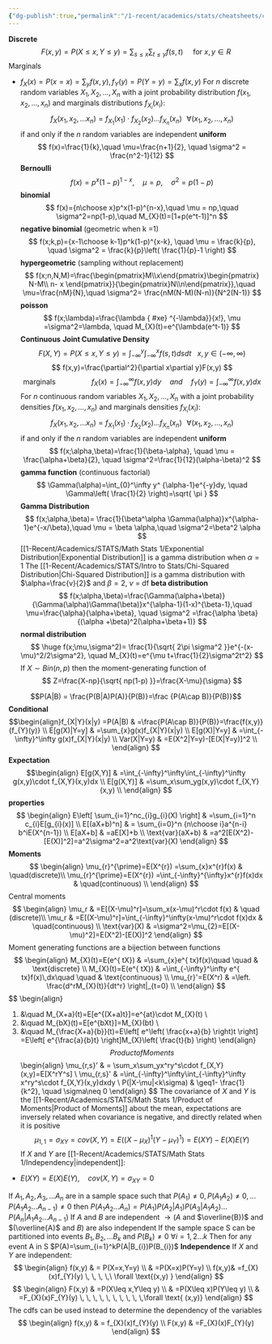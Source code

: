 ```yaml
---
{"dg-publish":true,"permalink":"/1-recent/academics/stats/cheatsheets/cheat-sheet/","created":"2025-07-07T16:19:57.723-04:00","updated":"2025-07-07T17:14:55.033-04:00"}
---
```


**Discrete** 
$$
F(x,y)=P(X\leq x,Y\leq y)=\sum_{s\leq x}\sum_{t\leq y}f(s,t)\ \ \ \ \text{ for }x,y\in R
$$
Marginals
- $f_{X}(x)=P(x=x)=\sum _yf(x,y),f_{Y}(y)=P(Y=y)=\sum_{x}f(x,y)$
For $n$ discrete random variables $X_{1},X_{2},\dots ,X_{n}$ with a joint probability distribution $f(x_{1},x_{2},\dots,x_{n})$ and marginals distributions $f_{X_{i}}(x_{i})$:
$$
f_{X}(x_{1},x_{2},\dots x_{n})=f_{X_{1}}(x_{1})\cdot f_{X_{2}}(x_{2})\dots f_{X_{n}}(x_{n}) \, \, \, \,\forall(x_{1},x_{2},\dots,x_{n})
$$
if and only if the $n$ random variables are independent
**uniform**
$$
f(x)=\frac{1}{k},\quad \mu=\frac{n+1}{2}, \quad \sigma^2 = \frac{n^2-1}{12}
$$
**Bernoulli**
$$
f(x)=p^x(1-p)^{ 1-x}, \quad \mu=p, \quad \sigma^2 = p(1-p) 
$$
**binomial**
$$
f(x)={n\choose x}p^x(1-p)^{n-x},\quad \mu = np,\quad \sigma^2=np(1-p),\quad M_{X}(t)=[1+p(e^t-1)]^n
$$
**negative binomial** (geometric when k =1)
$$
f(x;k,p)={x-1\choose k-1}p^k(1-p)^{x-k}, \quad \mu = \frac{k}{p}, \quad \sigma^2 = \frac{k}{p}\left( \frac{1}{p}-1 \right)
$$
**hypergeometric**  (sampling without replacement)
$$
f(x;n,N,M)=\frac{\begin{pmatrix}M\\x\end{pmatrix}\begin{pmatrix}   N-M\\ n-  x   \end{pmatrix}}{\begin{pmatrix}N\\n\end{pmatrix}},\quad \mu=\frac{nM}{N},\quad \sigma^2= \frac{nM(N-M)(N-n)}{N^2(N-1)}
$$
**poisson**
$$
f(x;\lambda)=\frac{\lambda
{ #xe}
^{-\lambda}}{x!}, \mu =\sigma^2=\lambda, \quad M_{X}(t)=e^{\lambda(e^t-1)}
$$
**Continuous**
**Joint Cumulative Density**
$$
F(X,Y)=P(X\leq x,Y\leq y)=\int_{-\infty}^y\int_{-\infty}^xf(s,t)dsdt\ \ \ x,y \in (-\infty,\infty)
$$
$$
f(x,y)=\frac{\partial^2}{\partial x\partial y}F(x,y)
$$
$$
\text{marginals}\quad \quad \quad \quad \, \,f_X(x)=\int_{-\infty}^\infty f(x,y)dy\quad and\quad f_Y(y)=\int_{-\infty}^\infty f(x,y)dx
$$
For $n$ continuous random variables $X_{1},X_{2},\dots ,X_{n}$ with a joint probability densities $f(x_{1},x_{2},\dots,x_{n})$ and marginals densities $f_{X_{i}}(x_{i})$:
$$
f_{X}(x_{1},x_{2},\dots x_{n})=f_{X_{1}}(x_{1})\cdot f_{X_{2}}(x_{2})\dots f_{X_{n}}(x_{n}) \, \, \, \,\forall(x_{1},x_{2},\dots,x_{n})
$$
if and only if the $n$ random variables are independent
**uniform**
$$
f(x;\alpha,\beta)=\frac{1}{\beta-\alpha}, \quad \mu = \frac{\alpha+\beta}{2}, \quad \sigma^2=\frac{1}{12}(\alpha-\beta)^2
$$
**gamma function** (continuous factorial)
$$
\Gamma(\alpha)=\int_{0}^\infty y^ {\alpha-1}e^{-y}dy, \quad \Gamma\left( \frac{1}{2} \right)=\sqrt{ \pi }
$$
**Gamma Distribution**
$$
f(x;\alpha,\beta)= \frac{1}{\beta^\alpha \Gamma(\alpha)}x^{\alpha-1}e^{-x/\beta},\quad \mu = \beta \alpha,\quad \sigma^2=\beta^2 \alpha 
$$
[[1-Recent/Academics/STATS/Math Stats 1/Exponential Distribution\|Exponential Distribution]] is a gamma distribution when $\alpha=1$
The [[1-Recent/Academics/STATS/Intro to Stats/Chi-Squared Distribution\|Chi-Squared Distribution]] is a gamma distribution with $\alpha=\frac{v}{2}$ and $\beta=2$, $v$ = df
**beta distribution**
$$
f(x;\alpha,\beta)=\frac{\Gamma(\alpha+\beta)}{\Gamma(\alpha)\Gamma(\beta)}x^{\alpha-1}(1-x)^{\beta-1},\quad \mu=\frac{\alpha}{\alpha+\beta}, \quad \sigma^2 =\frac{\alpha \beta}{(\alpha +\beta)^2(\alpha+\beta+1)}
$$
**normal distribution**
$$
\huge f(x;\mu,\sigma^2)= \frac{1}{\sqrt{ 2\pi \sigma^2 }}e^{-(x-\mu)^2/2\sigma^2}, \quad M_{X}(t)=e^{\mu t+\frac{1}{2}\sigma^2t^2}
$$
If $X\sim Bin(n,p)$ then the moment-generating function of 
$$
Z=\frac{X-np}{\sqrt{ np(1-p) }}=\frac{X-\mu}{\sigma}
$$

$$P(A|B) = \frac{P(B|A)P(A)}{P(B)}=\frac {P(A\cap B)}{P(B)}$$
 **Conditional**
$$\begin{align}f_{X|Y}(x|y)   =P(A|B)   & =\frac{P(A\cap B)}{P(B)}=\frac{f(x,y)}{f_{Y}(y)} \\
E[g(X)|Y=y]  &  =\sum_{x}g(x)f_{X|Y}(x|y) \\
E[g(X)|Y=y] & =\int_{-\infty}^\infty g(x)f_{X|Y}(x|y)  \\
Var(X|Y=y) & =E(X^2|Y=y)-[E(X|Y=y)]^2 \\
\end{align}
$$
**Expectation** 
$$\begin{align} E[g(X,Y)] & =\int_{-\infty}^\infty\int_{-\infty}^\infty g(x,y)\cdot f_{X,Y}(x,y)dx \\
E[g(X,Y)]  & =\sum_x\sum_yg(x,y)\cdot f_{X,Y}(x,y) \\
\end{align}
$$
**properties**
$$
\begin{align}
  E\left[ \sum_{i=1}^nc_{i}g_{i}(X) \right] & =\sum_{i=1}^n c_{i}E[g_{i}(x)] \\
E[(aX+b)^n]    & = \sum_{i=0}^n {n\choose i}a^{n-i} b^iE(X^{n-1})   \\
E[aX+b] & =aE[X]+b \\
\text{var}(aX+b) & =a^2[E(X^2)-[E(X)]^2]=a^2\sigma^2=a^2\text{var}(X)
\end{align}
$$
**Moments**
$$
\begin{align}
\mu_{r}^{\prime}=E(X^{r})  =\sum_{x}x^{r}f(x) & \quad(discrete)\\ 
\mu_{r}^{\prime}=E(X^{r})  =\int_{-\infty}^{\infty}x^{r}f(x)dx & \quad(continuous) \\
\end{align}
$$
Central moments
$$
\begin{align}
\mu_r & =E[(X-\mu)^r]=\sum_x(x-\mu)^r\cdot f(x) & \quad (discrete)\\
\mu_r & =E[(X-\mu)^r]=\int_{-\infty}^\infty(x-\mu)^r\cdot f(x)dx & \quad(continuous) \\
\text{var}(X) & =\sigma^2=\mu_{2}=E[(X-\mu)^2]=E(X^2)-[E(X)]^2
\end{align}
$$
Moment generating functions are a bijection between functions
$$
\begin{align}
M_{X}(t)=E(e^{ tX}) & =\sum_{x}e^{ tx}f(x)\quad \quad  & \text{discrete} \\
M_{X}(t)=E(e^{ tX}) & =\int_{-\infty}^\infty e^{ tx}f(x)\,dx\quad \quad  & \text{continuous}  \\
\mu_{r}'=E(X^r) & =\left. \frac{d^rM_{X}(t)}{dt^r} \right|_{t=0} \\
\end{align}
$$
$$
\begin{align}
1. &\quad  M_{X+a}(t)=E[e^{(X+a)t}]=e^{at}\cdot M_{X}(t) \\
2. &\quad M_{bX}(t)=E[e^{bXt}]=M_{X}(bt) \\
3. &\quad M_{\frac{X+a}{b}}(t)=E\left[ e^\left( \frac{x+a}{b} \right)t \right] =E\left[ e^{\frac{a}{b}t} \right]M_{X}\left( \frac{t}{b} \right) 
\end{align}
$$
Product of Moments
$$
\begin{align}
\mu_{r,s}' & =  \sum_x\sum_yx^ry^s\cdot f_{X,Y}(x,y)=E[X^rY^s] \\ 
\mu_{r,s}' & =\int_{-\infty}^\infty\int_{-\infty}^\infty x^ry^s\cdot f_{X,Y}(x,y)dxdy  \\
P(|X-\mu|<k\sigma) & \geq1- \frac{1}{k^2}, \quad \sigma\neq 0
\end{align}
$$
The covariance of $X$ and $Y$ is the  [[1-Recent/Academics/STATS/Math Stats 1/Product of Moments\|Product of Moments]] about the mean, expectations are inversely related when covariance is negative, and directly related when it is positive
$$
\mu_{1,1}=\sigma_{XY}=cov(X,Y)  =E((X-\mu_{X})^1(Y-\mu_{Y})^1) =E(XY)-E(X)E(Y)
$$
If $X$ and $Y$ are [[1-Recent/Academics/STATS/Math Stats 1/Independency\|independent]]:
- $E(XY)=E(X)E(Y), \quad cov(X,Y)=\sigma_{XY}=0$

If $A_{1},A_{2},A_{3},\dots A_{n}$ are in a sample space such that $P(A_{1})\neq0, P(A_{1}A_{2})\neq0,\dots P(A_{1}A_{2}\dots A_{{n-1}})\neq0$ then $P(A_{1}A_{2}\dots A_{n})=P(A_{1})P(A_{2}|A_{1})P(A_{3}|A_{1}A_{2})\dots P(A_{n}|A_{1}A_{2}\dots A_{n-1})$
If $A$ and $B$ are independent $\to (A$ and $\overline{B})$ and $(\overline{A}$ and $B)$ are also independent
If the sample space S can be partitioned into events $B_{1},B_{2},\dots B_{k}$  and $P(B_{k})\neq 0$ $\forall i=1,2\dots k$ 
Then for any event A in S $P(A)=\sum_{i=1}^kP(A|B_{i})P(B_{i})$
**Independence**
If $X$ and $Y$ are independent:
$$
\begin{align}
  f(x,y) & = P(X=x,Y=y) \\
 & =P(X=x)P(Y=y)  \\
 f(x,y)& =f_{X}(x)f_{Y}(y) \, \, \, \,\ \forall \text{(x,y)  }
\end{align}
$$
$$
\begin{align}
F(x,y) & =P(X\leq x,Y\leq y) \\
 & =P(X\leq x)P(Y\leq y) \\
 & =F_{X}(x)F_{Y}(y) \, \, \, \, \, \, \, \, \, \,\forall \text{  (x,y)}
\end{align}
$$
The cdfs can be used instead to determine the dependency of the variables
$$
\begin{align}
f(x,y)  & = f_{X}(x)f_{Y}(y) \\
F(x,y) & =F_{X}(x)F_{Y}(y)
\end{align}
$$

